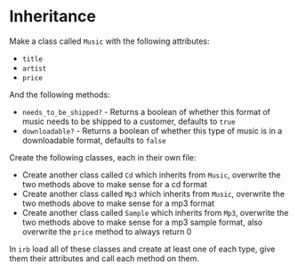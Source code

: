 # Inheritance

Make a class called `Music` with the following attributes:

- `title`
- `artist`
- `price`

And the following methods:

- `needs_to_be_shipped?` - Returns a boolean of whether this format of music needs to be shipped to a customer, defaults to `true`
- `downloadable?` - Returns a boolean of whether this type of music is in a downloadable format, defaults to `false`

Create the following classes, each in their own file:

- Create another class called `Cd` which inherits from `Music`, overwrite the two methods above to make sense for a cd format
- Create another class called `Mp3` which inherits from `Music`, overwrite the two methods above to make sense for a mp3 format
- Create another class called `Sample` which inherits from `Mp3`, overwrite the two methods above to make sense for a mp3 sample format, also overwrite the `price` method to always return 0

In `irb` load all of these classes and create at least one of each type, give them their attributes and call each method on them.

